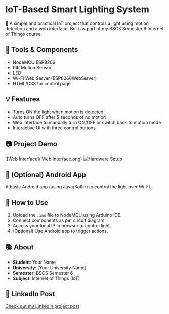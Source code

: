 # IoT-Based Smart Lighting System

🚀 A simple and practical IoT project that controls a light using motion detection and a web interface. Built as part of my BSCS Semester 6 Internet of Things course.

## 🔧 Tools & Components
- NodeMCU ESP8266
- PIR Motion Sensor
- LED
- Wi-Fi Web Server (ESP8266WebServer)
- HTML/CSS for control page

## 💡 Features
- Turns ON the light when motion is detected
- Auto turns OFF after 5 seconds of no motion
- Web interface to manually turn ON/OFF or switch back to motion mode
- Interactive UI with three control buttons

## 📷 Project Demo
![Web Interface](iWeb Interface.png)
![Hardware Setup](images/hardware-setup.jpg)

## 📱 (Optional) Android App
A basic Android app (using Java/Kotlin) to control the light over Wi-Fi.

## 📁 How to Use
1. Upload the `.ino` file to NodeMCU using Arduino IDE.
2. Connect components as per circuit diagram.
3. Access your local IP in browser to control light.
4. (Optional) Use Android app to trigger actions.

## 📚 About
- **Student**: Your Name
- **University**: [Your University Name]
- **Semester**: BSCS Semester 6
- **Subject**: Internet of Things (IoT)

## 🔗 LinkedIn Post
[Check out my LinkedIn project post](your-linkedin-post-link)

